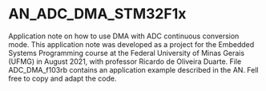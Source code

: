 # AN_ADC_DMA_STM32F1x
 Application note on how to use DMA with ADC continuous conversion mode.
 This application note was developed as a project for the Embedded Systems Programming course at the Federal University of Minas Gerais (UFMG) in August 2021, with professor Ricardo de Oliveira Duarte.
 File ADC_DMA_f103rb contains an application example described in the AN. Fell free to copy and adapt the code.
